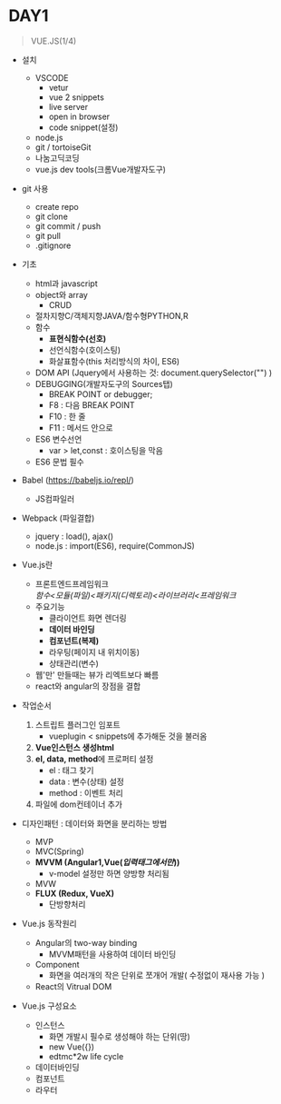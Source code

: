 # DAY1

> VUE.JS(1/4)

 * 설치
    - VSCODE
        + vetur
        + vue 2 snippets
        + live server
        + open in browser 
        + code snippet(설정)
    - node.js
    - git / tortoiseGit
    - 나눔고딕코딩
    - vue.js dev tools(크롬Vue개발자도구)

* git 사용
    - create repo
    - git clone
    - git commit / push
    - git pull
    - .gitignore

*  기초
    - html과 javascript
    - object와 array
        +  CRUD
    - 절차지향C/객체지향JAVA/함수형PYTHON,R
    - 함수
        + **표현식함수(선호)** 
        + 선언식함수(호이스팅)
        + 화살표함수(this 처리방식의 차이, ES6)
    - DOM API (Jquery에서 사용하는 것:  document.querySelector("") )
    - DEBUGGING(개발자도구의 Sources탭)
        + BREAK POINT or debugger;
        + F8 : 다음 BREAK POINT
        + F10 : 한 줄
        + F11 : 메서드 안으로
    - ES6 변수선언
        + var > let,const : 호이스팅을 막음
    - ES6 문법 필수

*  Babel (https://babeljs.io/repl/)
    - JS컴파일러

*  Webpack (파일결합)
    - jquery : load(), ajax()
    - node.js : import(ES6), require(CommonJS)

* Vue.js란
    - 프론트엔드프레임워크    
    *함수<모듈(파일)<패키지(디렉토리)<라이브러리<프레임워크*
    - 주요기능
        + 클라이언트 화면 렌더링
        + **데이터 바인딩** 
        + **컴포넌트(복제)**
        + 라우팅(페이지 내 위치이동)
        + 상태관리(변수)
    - 웹'만' 만들때는 뷰가 리엑트보다 빠름
    - react와 angular의 장점을 결합

* 작업순서
    1. 스트립트 플러그인 임포트
        + vueplugin < snippets에 추가해둔 것을 불러옴
    2. **Vue인스턴스 생성html**
    3. **el, data, method**에 프로퍼티 설정
        + el : 태그 찾기
        + data : 변수(상태) 설정
        + method : 이벤트 처리
    4. 파일에 dom컨테이너 추가  

* 디자인패턴 : 데이터와 화면을 분리하는 방법
    - MVP
    - MVC(Spring)
    - **MVVM (Angular1,Vue(*입력태그에서만*))**
        + v-model 설정만 하면 양방향 처리됨
    - MVW
    - **FLUX (Redux, VueX)**
        + 단방향처리 
        
* Vue.js 동작원리
    - Angular의 two-way binding
        + MVVM패턴을 사용하여 데이터 바인딩
    - Component
        + 화면을 여러개의 작은 단위로 쪼개어 개발( 수정없이 재사용 가능 )
    - React의 Vitrual DOM
        
* Vue.js 구성요소
    - 인스턴스
        + 화면 개발시 필수로 생성해야 하는 단위(땅)
        + new Vue({})
        + edtmc*2w life cycle
    - 데이터바인딩
    - 컴포넌트
    - 라우터



```
```

